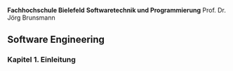 **Fachhochschule Bielefeld**
**Softwaretechnik und Programmierung**
Prof. Dr. Jörg Brunsmann
## Software Engineering
### Kapitel 1. Einleitung
